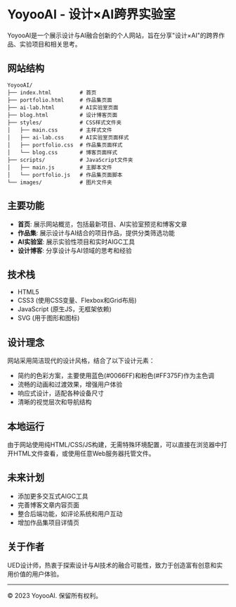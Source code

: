 # YoyooAI - 设计×AI跨界实验室

YoyooAI是一个展示设计与AI融合创新的个人网站，旨在分享"设计×AI"的跨界作品、实验项目和相关思考。

## 网站结构

```
YoyooAI/
├── index.html         # 首页
├── portfolio.html     # 作品集页面
├── ai-lab.html        # AI实验室页面
├── blog.html          # 设计博客页面
├── styles/            # CSS样式文件夹
│   ├── main.css       # 主样式文件
│   ├── ai-lab.css     # AI实验室页面样式
│   ├── portfolio.css  # 作品集页面样式
│   └── blog.css       # 博客页面样式
├── scripts/           # JavaScript文件夹
│   ├── main.js        # 主脚本文件
│   └── portfolio.js   # 作品集页面脚本
└── images/            # 图片文件夹
```

## 主要功能

- **首页**: 展示网站概览，包括最新项目、AI实验室预览和博客文章
- **作品集**: 展示设计与AI结合的项目作品，提供分类筛选功能
- **AI实验室**: 展示实验性项目和实时AIGC工具
- **设计博客**: 分享设计与AI领域的思考和经验

## 技术栈

- HTML5
- CSS3 (使用CSS变量、Flexbox和Grid布局)
- JavaScript (原生JS，无框架依赖)
- SVG (用于图形和图标)

## 设计理念

网站采用简洁现代的设计风格，结合了以下设计元素：

- 简约的色彩方案，主要使用蓝色(#0066FF)和粉色(#FF375F)作为主色调
- 流畅的动画和过渡效果，增强用户体验
- 响应式设计，适配各种设备尺寸
- 清晰的视觉层次和导航结构

## 本地运行

由于网站使用纯HTML/CSS/JS构建，无需特殊环境配置，可以直接在浏览器中打开HTML文件查看，或使用任意Web服务器托管文件。

## 未来计划

- 添加更多交互式AIGC工具
- 完善博客文章内容页面
- 整合后端功能，如评论系统和用户互动
- 增加作品集项目详情页

## 关于作者

UED设计师，热衷于探索设计与AI技术的融合可能性，致力于创造富有创意和实用价值的用户体验。

---

© 2023 YoyooAI. 保留所有权利。 